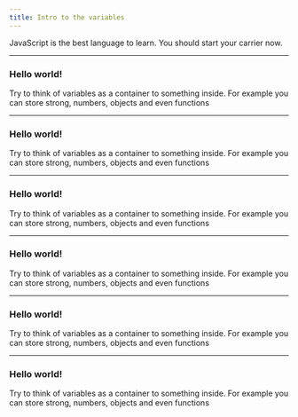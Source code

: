 ```yaml
---
title: Intro to the variables
---
```


JavaScript is the best language to learn. You should start your carrier now.

---

<h3>Hello world!</h3>
<p>Try to think of variables as a container to something inside. For example you can store strong, numbers, objects and even functions</p>

<hr/>
<h3>Hello world!</h3>
<p>Try to think of variables as a container to something inside. For example you can store strong, numbers, objects and even functions</p>

<hr/>
<h3>Hello world!</h3>
<p>Try to think of variables as a container to something inside. For example you can store strong, numbers, objects and even functions</p>

<hr/>
<h3>Hello world!</h3>
<p>Try to think of variables as a container to something inside. For example you can store strong, numbers, objects and even functions</p>

<hr/>
<h3>Hello world!</h3>
<p>Try to think of variables as a container to something inside. For example you can store strong, numbers, objects and even functions</p>

<hr/>
<h3>Hello world!</h3>
<p>Try to think of variables as a container to something inside. For example you can store strong, numbers, objects and even functions</p>
